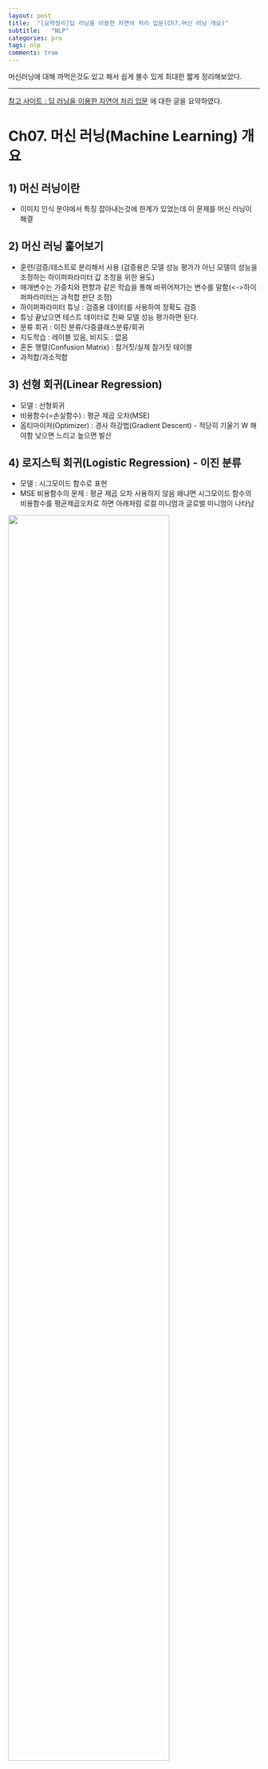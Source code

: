 ```yaml
---
layout: post
title:  "[요약정리]딥 러닝을 이용한 자연어 처리 입문(Ch7.머신 러닝 개요)"
subtitle:   "NLP"
categories: pro
tags: nlp
comments: true
---
```

머신러닝에 대해 까먹은것도 있고 해서 쉽게 볼수 있게 최대한 짧게 정리해보았다.  

---

[참고 사이트 : 딥 러닝을 이용한 자연어 처리 입문](https://wikidocs.net/21669) 에 대한 글을 요약하였다. 

# Ch07. 머신 러닝(Machine Learning) 개요

## 1) 머신 러닝이란
- 이미지 인식 분야에서 특징 잡아내는것에 한계가 있었는데 이 문제를 머신 러닝이 해결

## 2) 머신 러닝 훑어보기
- 훈련/검증/테스트로 분리해서 사용 (검증용은 모델 성능 평가가 아닌 모델의 성능을 조정하는 하이퍼파라미터 값 조정을 위한 용도)
- 매개변수는 가중치와 편향과 같은 학습을 통해 바뀌어져가는 변수를 말함(<->하이퍼파라미터는 과적합 판단 조정)
- 하이퍼파라미터 튜닝 : 검증용 데이터를 사용하여 정확도 검증
- 튜닝 끝났으면 테스트 데이터로 진짜 모델 성능 평가하면 된다.
- 분류 회귀 : 이진 분류/다중클래스분류/회귀
- 지도학습 : 레이블 있음, 비지도 : 없음
- 혼돈 행렬(Confusion Matrix) : 참거짓/실제 참거짓 테이블
- 과적합/과소적합

## 3) 선형 회귀(Linear Regression)
- 모델 : 선형회귀
- 비용함수(=손실함수) : 평균 제곱 오차(MSE)
- 옵티마이저(Optimizer) : 경사 하강법(Gradient Descent) - 적당히 기울기 W 해야함 낮으면 느리고 높으면 발산

## 4) 로지스틱 회귀(Logistic Regression) - 이진 분류
- 모델 : 시그모이드 함수로 표현
- MSE 비용함수의 문제 : 평균 제곱 오차 사용하지 않음 왜냐면 시그모이드 함수의 비용함수를 평균제곱오차로 하면 아래처럼 로컬 미니멈과 글로벌 미니멈이 나타남 
<img src="https://wikidocs.net/images/page/22881/%EB%A1%9C%EC%BB%AC%EB%AF%B8%EB%8B%88%EB%A9%88.PNG" width="80%"> 

- 비용함수 : MSE는 안되니까 로그식으로 만들어진 크로스 엔트로피 함수 사용

## 5) 다중 입력에 대한 실습
- 나중에 따라해 보기 [실습 코드](https://wikidocs.net/35821)

## 6) 벡터와 행렬 연산
- 3차원 행렬 부터 주로 텐서라고 부름 
- 3차원 텐서는 보통 samples/batch_size는 데이터의 개수, timesteps는 시퀀스의 길이, word_dim은 단어 이렇게 3개로 나눈다.
- 예를 들어
[[[1, 0, 0, 0, 0, 0], [0, 1, 0, 0, 0, 0], [0, 0, 1, 0, 0, 0]],
[[1, 0, 0, 0, 0, 0], [0, 1, 0, 0, 0, 0], [0, 0, 0, 1, 0, 0]],
[[0, 0, 0, 1, 0, 0], [0, 0, 0, 0, 1, 0], [0, 0, 0, 0, 0, 1]]]
이는 (3, 3, 6)의 크기를 가지는 3D 텐서입니다.

## 7) 소프트맥스 회귀(Softmax Regression) - 다중 클래스 분류
- 모델 : 소프트맥스 함수로 각각을 확률 추정하는데 전체 확률 더해서 1나오게 조정
- 실제값을 클래스로 1,2,3,4로 하면 오차 계산 이상해지니 원핫 인코딩으로 해야함
- 비용함수 : 크로스 엔트로피 함수
